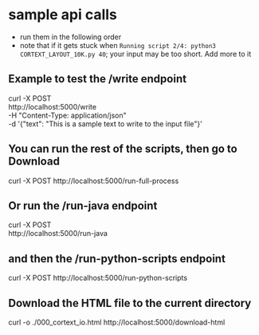 # sample api calls
- run them in the following order
- note that if it gets stuck when `Running script 2/4: python3
  CORTEXT_LAYOUT_10K.py 40`; your input may be too short. Add more to it

## Example to test the /write endpoint
curl -X POST \
  http://localhost:5000/write \
  -H "Content-Type: application/json" \
  -d '{"text": "This is a sample text to write to the input file"}'

## You can run the rest of the scripts, then go to Download
curl -X POST http://localhost:5000/run-full-process

## Or run the /run-java endpoint
curl -X POST \
  http://localhost:5000/run-java

## and then the /run-python-scripts endpoint
curl -X POST http://localhost:5000/run-python-scripts

## Download the HTML file to the current directory
curl -o ./000_cortext_io.html http://localhost:5000/download-html
